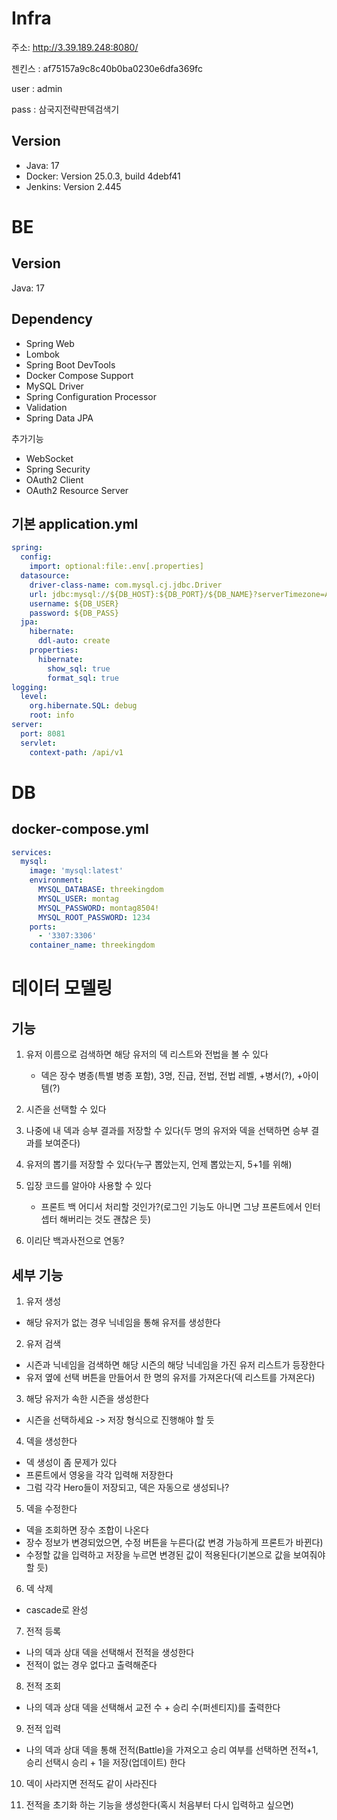 # Infra
주소: http://3.39.189.248:8080/

젠킨스 : af75157a9c8c40b0ba0230e6dfa369fc

user : admin

pass : 삼국지전략판덱검색기

## Version
- Java: 17
- Docker: Version 25.0.3, build 4debf41
- Jenkins: Version 2.445


# BE
## Version
Java: 17

## Dependency
- Spring Web
- Lombok
- Spring Boot DevTools
- Docker Compose Support
- MySQL Driver
- Spring Configuration Processor
- Validation
- Spring Data JPA

추가기능
- WebSocket
- Spring Security
- OAuth2 Client
- OAuth2 Resource Server

## 기본 application.yml

```yml
spring:
  config:
    import: optional:file:.env[.properties]
  datasource:
    driver-class-name: com.mysql.cj.jdbc.Driver
    url: jdbc:mysql://${DB_HOST}:${DB_PORT}/${DB_NAME}?serverTimezone=Asia/Seoul&useUnicode=true&characterEncoding=utf8
    username: ${DB_USER}
    password: ${DB_PASS}
  jpa:
    hibernate:
      ddl-auto: create
    properties:
      hibernate:
        show_sql: true
        format_sql: true
logging:
  level:
    org.hibernate.SQL: debug
    root: info
server:
  port: 8081
  servlet:
    context-path: /api/v1
```

# DB

## docker-compose.yml

```yml
services:
  mysql:
    image: 'mysql:latest'
    environment:
      MYSQL_DATABASE: threekingdom
      MYSQL_USER: montag
      MYSQL_PASSWORD: montag8504!
      MYSQL_ROOT_PASSWORD: 1234
    ports:
      - '3307:3306'
    container_name: threekingdom
```

# 데이터 모델링

## 기능

1. 유저 이름으로 검색하면 해당 유저의 덱 리스트와 전법을 볼 수 있다
    + 덱은 장수 병종(특별 병종 포함), 3명, 진급, 전법, 전법 레벨, +병서(?), +아이템(?)

2. 시즌을 선택할 수 있다

3. 나중에 내 덱과 승부 결과를 저장할 수 있다(두 명의 유저와 덱을 선택하면 승부 결과를 보여준다)

4. 유저의 뽑기를 저장할 수 있다(누구 뽑았는지, 언제 뽑았는지, 5+1를 위해)

5. 입장 코드를 알아야 사용할 수 있다
    + 프론트 백 어디서 처리할 것인가?(로그인 기능도 아니면 그냥 프론트에서 인터셉터 해버리는 것도 괜찮은 듯)

6. 이리단 백과사전으로 연동?


## 세부 기능

1. 유저 생성
- 해당 유저가 없는 경우 닉네임을 통해 유저를 생성한다

2. 유저 검색
- 시즌과 닉네임을 검색하면 해당 시즌의 해당 닉네임을 가진 유저 리스트가 등장한다
- 유저 옆에 선택 버튼을 만들어서 한 명의 유저를 가져온다(덱 리스트를 가져온다)

3. 해당 유저가 속한 시즌을 생성한다
- 시즌을 선택하세요 -> 저장 형식으로 진행해야 할 듯

4. 덱을 생성한다
- 덱 생성이 좀 문제가 있다
- 프론트에서 영웅을 각각 입력해 저장한다
- 그럼 각각 Hero들이 저장되고, 덱은 자동으로 생성되나?

5. 덱을 수정한다
- 덱을 조회하면 장수 조합이 나온다
- 장수 정보가 변경되었으면, 수정 버튼을 누른다(값 변경 가능하게 프론트가 바뀐다)
- 수정할 값을 입력하고 저장을 누르면 변경된 값이 적용된다(기본으로 값을 보여줘야 할 듯)

6. 덱 삭제
- cascade로 완성

7. 전적 등록
- 나의 덱과 상대 덱을 선택해서 전적을 생성한다
- 전적이 없는 경우 없다고 출력해준다

8. 전적 조회
- 나의 덱과 상대 덱을 선택해서 교전 수 + 승리 수(퍼센티지)를 출력한다

9. 전적 입력
- 나의 덱과 상대 덱을 통해 전적(Battle)을 가져오고 승리 여부를 선택하면 전적+1, 승리 선택시 승리 + 1을 저장(업데이트) 한다

10. 덱이 사라지면 전적도 같이 사라진다

11. 전적을 초기화 하는 기능을 생성한다(혹시 처음부터 다시 입력하고 싶으면)


